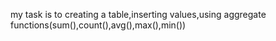 my task is to creating a table,inserting values,using aggregate functions(sum(),count(),avg(),max(),min())
